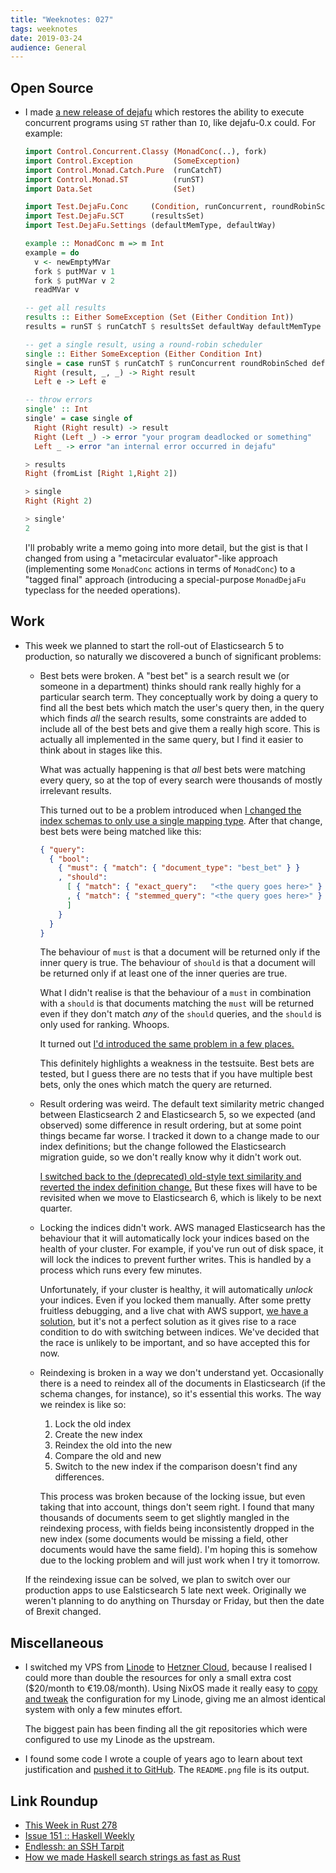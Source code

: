 ```yaml
---
title: "Weeknotes: 027"
tags: weeknotes
date: 2019-03-24
audience: General
---
```


## Open Source

- I made [a new release of dejafu][] which restores the ability to
  execute concurrent programs using `ST` rather than `IO`, like
  dejafu-0.x could.  For example:

  ```haskell
  import Control.Concurrent.Classy (MonadConc(..), fork)
  import Control.Exception         (SomeException)
  import Control.Monad.Catch.Pure  (runCatchT)
  import Control.Monad.ST          (runST)
  import Data.Set                  (Set)

  import Test.DejaFu.Conc     (Condition, runConcurrent, roundRobinSched)
  import Test.DejaFu.SCT      (resultsSet)
  import Test.DejaFu.Settings (defaultMemType, defaultWay)

  example :: MonadConc m => m Int
  example = do
    v <- newEmptyMVar
    fork $ putMVar v 1
    fork $ putMVar v 2
    readMVar v

  -- get all results
  results :: Either SomeException (Set (Either Condition Int))
  results = runST $ runCatchT $ resultsSet defaultWay defaultMemType example

  -- get a single result, using a round-robin scheduler
  single :: Either SomeException (Either Condition Int)
  single = case runST $ runCatchT $ runConcurrent roundRobinSched defaultMemType () example of
    Right (result, _, _) -> Right result
    Left e -> Left e

  -- throw errors
  single' :: Int
  single' = case single of
    Right (Right result) -> result
    Right (Left _) -> error "your program deadlocked or something"
    Left _ -> error "an internal error occurred in dejafu"

  > results
  Right (fromList [Right 1,Right 2])

  > single
  Right (Right 2)

  > single'
  2
  ```

  I'll probably write a memo going into more detail, but the gist is
  that I changed from using a "metacircular evaluator"-like approach
  (implementing some `MonadConc` actions in terms of `MonadConc`) to a
  "tagged final" approach (introducing a special-purpose `MonadDejaFu`
  typeclass for the needed operations).

[a new release of dejafu]: http://hackage.haskell.org/package/dejafu-2.1.0.0

## Work

- This week we planned to start the roll-out of Elasticsearch 5 to
  production, so naturally we discovered a bunch of significant
  problems:

  - Best bets were broken.  A "best bet" is a search result we (or
    someone in a department) thinks should rank really highly for a
    particular search term.  They conceptually work by doing a query
    to find all the best bets which match the user's query then, in
    the query which finds *all* the search results, some constraints
    are added to include all of the best bets and give them a really
    high score.  This is actually all implemented in the same query,
    but I find it easier to think about in stages like this.

    What was actually happening is that *all* best bets were matching
    every query, so at the top of every search were thousands of
    mostly irrelevant results.

    This turned out to be a problem introduced when [I changed the
    index schemas to only use a single mapping type][].  After that
    change, best bets were being matched like this:

    ```json
    { "query":
      { "bool":
        { "must": { "match": { "document_type": "best_bet" } }
        , "should":
          [ { "match": { "exact_query":   "<the query goes here>" } },
          , { "match": { "stemmed_query": "<the query goes here>" } },
          ]
        }
      }
    }
    ```

    The behaviour of `must` is that a document will be returned only
    if the inner query is true.  The behaviour of `should` is that a
    document will be returned only if at least one of the inner
    queries are true.

    What I didn't realise is that the behaviour of a `must` in
    combination with a `should` is that documents matching the `must`
    will be returned even if they don't match *any* of the `should`
    queries, and the `should` is only used for ranking.  Whoops.

    It turned out [I'd introduced the same problem in a few places.][]

    This definitely highlights a weakness in the testsuite.  Best bets
    are tested, but I guess there are no tests that if you have
    multiple best bets, only the ones which match the query are
    returned.

  - Result ordering was weird.  The default text similarity metric
    changed between Elasticsearch 2 and Elasticsearch 5, so we
    expected (and observed) some difference in result ordering, but at
    some point things became far worse.  I tracked it down to a change
    made to our index definitions; but the change followed the
    Elasticsearch migration guide, so we don't really know why it
    didn't work out.

    [I switched back to the (deprecated) old-style text similarity and
    reverted the index definition change.][] But these fixes will have
    to be revisited when we move to Elasticsearch 6, which is likely
    to be next quarter.

  - Locking the indices didn't work.  AWS managed Elasticsearch has
    the behaviour that it will automatically lock your indices based
    on the health of your cluster.  For example, if you've run out of
    disk space, it will lock the indices to prevent further writes.
    This is handled by a process which runs every few minutes.

    Unfortunately, if your cluster is healthy, it will automatically
    *unlock* your indices.  Even if you locked them manually.  After
    some pretty fruitless debugging, and a live chat with AWS support,
    [we have a solution][], but it's not a perfect solution as it
    gives rise to a race condition to do with switching between
    indices.  We've decided that the race is unlikely to be important,
    and so have accepted this for now.

  - Reindexing is broken in a way we don't understand yet.
    Occasionally there is a need to reindex all of the documents in
    Elasticsearch (if the schema changes, for instance), so it's
    essential this works.  The way we reindex is like so:

    1. Lock the old index
    2. Create the new index
    3. Reindex the old into the new
    4. Compare the old and new
    5. Switch to the new index if the comparison doesn't find any
       differences.

    This process was broken because of the locking issue, but even
    taking that into account, things don't seem right.  I found that
    many thousands of documents seem to get slightly mangled in the
    reindexing process, with fields being inconsistently dropped in
    the new index (some documents would be missing a field, other
    documents would have the same field).  I'm hoping this is somehow
    due to the locking problem and will just work when I try it
    tomorrow.

  If the reindexing issue can be solved, we plan to switch over our
  production apps to use Ealsticsearch 5 late next week.  Originally
  we weren't planning to do anything on Thursday or Friday, but then
  the date of Brexit changed.

[I changed the index schemas to only use a single mapping type]: /weeknotes-023.html
[I'd introduced the same problem in a few places.]: https://github.com/alphagov/search-api/pull/15
[I switched back to the (deprecated) old-style text similarity and reverted the index definition change.]: https://github.com/alphagov/search-api/pull/23
[we have a solution]: https://github.com/alphagov/search-api/pull/24

## Miscellaneous

- I switched my VPS from [Linode][] to [Hetzner Cloud][], because I
  realised I could more than double the resources for only a small
  extra cost ($20/month to €19.08/month).  Using NixOS made it really
  easy to [copy and tweak][] the configuration for my Linode, giving
  me an almost identical system with only a few minutes effort.

  The biggest pain has been finding all the git repositories which
  were configured to use my Linode as the upstream.

- I found some code I wrote a couple of years ago to learn about text
  justification and [pushed it to GitHub][].  The `README.png` file is
  its output.

[Linode]: https://www.linode.com/
[Hetzner Cloud]: https://www.hetzner.com/cloud
[copy and tweak]: https://github.com/barrucadu/nixfiles/commit/528f0f22a7c8380d7f2597e53196e46654bd3a3b
[pushed it to GitHub]: https://github.com/barrucadu/justify

## Link Roundup

- [This Week in Rust 278](https://this-week-in-rust.org/blog/2019/03/19/this-week-in-rust-278/)
- [Issue 151 :: Haskell Weekly](https://haskellweekly.news/issues/151.html)
- [Endlessh: an SSH Tarpit](https://nullprogram.com/blog/2019/03/22/)
- [How we made Haskell search strings as fast as Rust](https://tech.channable.com/posts/2019-03-13-how-we-made-haskell-search-strings-as-fast-as-rust.html)
